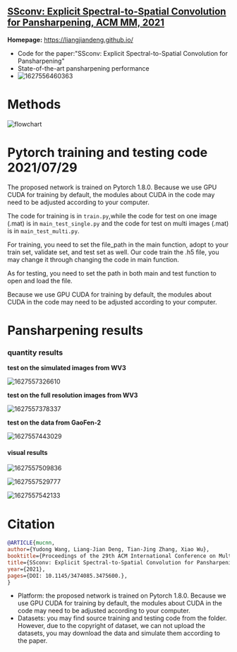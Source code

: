 ## [SSconv: Explicit Spectral-to-Spatial Convolution for Pansharpening, ACM MM, 2021](https://github.com/liangjiandeng/liangjiandeng.github.io/tree/master/papers/2021/mucnn_mm2021.pdf)

**Homepage:** https://liangjiandeng.github.io/

- Code for the paper:"SSconv: Explicit Spectral-to-Spatial Convolution for Pansharpening"
- State-of-the-art pansharpening performance
- ![1627556460363](images_for_show/1627557326610.png)

# Methods

![flowchart](images_for_show/02-flowchart-MUCNN.png)

# Pytorch training and testing code 2021/07/29

The proposed network is trained on Pytorch 1.8.0. Because we use GPU CUDA for training by default, the modules about CUDA in the code may need to be adjusted according to your computer.

The code for training is in `train.py`,while the code for test on one image (.mat) is in `main_test_single.py` and the code for test on multi images (.mat) is in `main_test_multi.py`.

For training, you need to set the file_path in the main function, adopt to your train set, validate set, and test set as well. Our code train the .h5 file, you may change it through changing the code in main function.

As for testing, you need to set the path in both main and test function to open and load the file.

Because we use GPU CUDA for training by default, the modules about CUDA in the code may need to be adjusted according to your computer.

# Pansharpening results

### quantity results

**test on the simulated images from WV3**

![1627557326610](images_for_show/1627557326610.png)

**test on the full resolution images from WV3**

![1627557378337](images_for_show/1627557378337.png)

**test on the data from GaoFen-2**

![1627557443029](images_for_show/1627557443029.png)

#### visual results

![1627557509836](images_for_show/1627557509836.png)

![1627557529777](images_for_show/1627557529777.png)

![1627557542133](images_for_show/1627557542133.png)

# Citation

```bibtex
@ARTICLE{mucnn,
author={Yudong Wang, Liang-Jian Deng, Tian-Jing Zhang, Xiao Wu},
booktitle={Proceedings of the 29th ACM International Conference on Multimedia},
title={SSconv: Explicit Spectral-to-Spatial Convolution for Pansharpening},
year={2021},
pages={DOI: 10.1145/3474085.3475600.},
}
```

- Platform: the proposed network is trained on Pytorch 1.8.0. Because we use GPU CUDA for training by default, the modules about CUDA in the code may need to be adjusted according to your computer.
- Datasets: you may find source training and testing code from the folder. However, due to the copyright of dataset, we can not upload the datasets, you may download the data and simulate them according to the paper.
